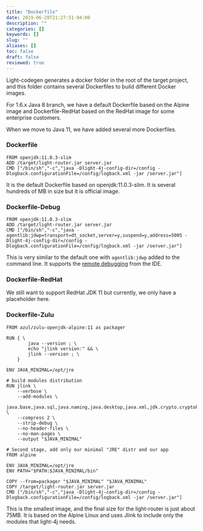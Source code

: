 ```yaml
---
title: "Dockerfile"
date: 2019-06-28T21:27:51-04:00
description: ""
categories: []
keywords: []
slug: ""
aliases: []
toc: false
draft: false
reviewed: true
---
```



Light-codegen generates a docker folder in the root of the target project, and this folder contains several Dockerfiles to build different Docker images. 

For 1.6.x Java 8 branch, we have a default Dockerfile based on the Alpine image and Dockerfile-RedHat based on the RedHat image for some enterprise customers. 

When we move to Java 11, we have added several more Dockerfiles.

### Dockerfile

```
FROM openjdk:11.0.3-slim
ADD /target/light-router.jar server.jar
CMD ["/bin/sh","-c","java -Dlight-4j-config-dir=/config -Dlogback.configurationFile=/config/logback.xml -jar /server.jar"]
```
It is the default Dockerfile based on openjdk:11.0.3-slim. It is several hundreds of MB in size but it is official image. 

### Dockerfile-Debug

```
FROM openjdk:11.0.3-slim
ADD /target/light-router.jar server.jar
CMD ["/bin/sh","-c","java -agentlib:jdwp=transport=dt_socket,server=y,suspend=y,address=5005 -Dlight-4j-config-dir=/config -Dlogback.configurationFile=/config/logback.xml -jar /server.jar"]
```

This is very similar to the default one with `agentlib:jdwp` added to the command line. It supports the [remote debugging][] from the IDE. 

### Dockerfile-RedHat

We still want to support RedHat JDK 11 but currently, we only have a placeholder here. 

### Dockerfile-Zulu

```
FROM azul/zulu-openjdk-alpine:11 as packager

RUN { \
        java --version ; \
        echo "jlink version:" && \
        jlink --version ; \
    }

ENV JAVA_MINIMAL=/opt/jre

# build modules distribution
RUN jlink \
    --verbose \
    --add-modules \
        java.base,java.sql,java.naming,java.desktop,java.xml,jdk.crypto.cryptoki \
    --compress 2 \
    --strip-debug \
    --no-header-files \
    --no-man-pages \
    --output "$JAVA_MINIMAL"

# Second stage, add only our minimal "JRE" distr and our app
FROM alpine

ENV JAVA_MINIMAL=/opt/jre
ENV PATH="$PATH:$JAVA_MINIMAL/bin"

COPY --from=packager "$JAVA_MINIMAL" "$JAVA_MINIMAL"
COPY /target/light-router.jar server.jar
CMD ["/bin/sh","-c","java -Dlight-4j-config-dir=/config -Dlogback.configurationFile=/config/logback.xml -jar /server.jar"]

```

This is the smallest image, and the final size for the light-router is just about 75MB. It is based on the Alpine Linux and uses Jlink to include only the modules that light-4j needs. 


[remote debugging]: /tutorial/common/debug/docker-remote/
